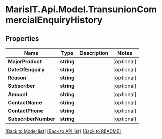 
# MarisIT.Api.Model.TransunionCommercialEnquiryHistory

## Properties

Name | Type | Description | Notes
------------ | ------------- | ------------- | -------------
**MajorProduct** | **string** |  | [optional] 
**DateOfEnquiry** | **string** |  | [optional] 
**Reason** | **string** |  | [optional] 
**Subscriber** | **string** |  | [optional] 
**Amount** | **string** |  | [optional] 
**ContactName** | **string** |  | [optional] 
**ContactPhone** | **string** |  | [optional] 
**SubscriberNumber** | **string** |  | [optional] 

[[Back to Model list]](../README.md#documentation-for-models)
[[Back to API list]](../README.md#documentation-for-api-endpoints)
[[Back to README]](../README.md)

